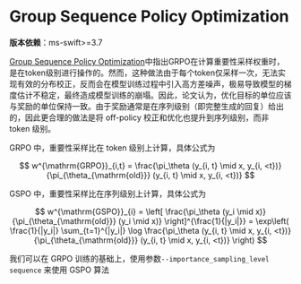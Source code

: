 # Group Sequence Policy Optimization

**版本依赖**：ms-swift>=3.7

[Group Sequence Policy Optimization](https://www.arxiv.org/abs/2507.18071)中指出GRPO在计算重要性采样权重时，是在token级别进行操作的。然而，这种做法由于每个token仅采样一次，无法实现有效的分布校正，反而会在模型训练过程中引入高方差噪声，极易导致模型的梯度估计不稳定，最终造成模型训练的崩塌。因此，论文认为，优化目标的单位应该与奖励的单位保持一致。由于奖励通常是在序列级别（即完整生成的回复）给出的，因此更合理的做法是将 off-policy 校正和优化也提升到序列级别，而非 token 级别。

GRPO 中，重要性采样比在 token 级别上计算，具体公式为

$$
w^{\mathrm{GRPO}}_{i,t} = \frac{\pi_\theta (y_{i, t} \mid x, y_{i, <t})}{\pi_{\theta_{\mathrm{old}}} (y_{i, t} \mid x, y_{i, <t})}
$$

GSPO 中，重要性采样比在序列级别上计算，具体公式为

$$
w^{\mathrm{GSPO}}_{i} = \left[ \frac{\pi_\theta (y_i \mid x)}{\pi_{\theta_{\mathrm{old}}} (y_i \mid x)} \right]^{\frac{1}{|y_i|}}
= \exp\left( \frac{1}{|y_i|} \sum_{t=1}^{|y_i|} \log \frac{\pi_\theta (y_{i, t} \mid x, y_{i, <t})}{\pi_{\theta_{\mathrm{old}}} (y_{i, t} \mid x, y_{i, <t})} \right)
$$

我们可以在 GRPO 训练的基础上，使用参数`--importance_sampling_level sequence` 来使用 GSPO 算法
